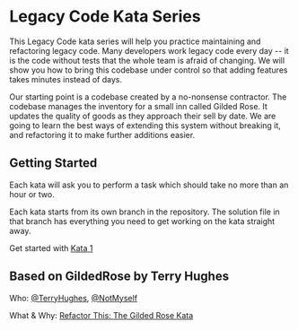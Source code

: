 # Legacy Code Kata Series

This Legacy Code kata series will help you practice maintaining and refactoring legacy code. Many developers work legacy code every day -- it is the code without tests that the whole team is afraid of changing. We will show you how to bring this codebase under control so that adding features takes minutes instead of days.

Our starting point is a codebase created by a no-nonsense contractor. The codebase manages the inventory for a small inn called Gilded Rose. It updates the quality of goods as they approach their sell by date. We are going to learn the best ways of extending this system without breaking it, and refactoring it to make further additions easier.

## Getting Started

Each kata will ask you to perform a task which should take no more than an hour or two.

Each kata starts from its own branch in the repository. The solution file in that branch has everything you need to get working on the kata straight away.

Get started with [Kata 1](Kata1.md)

## Based on GildedRose by Terry Hughes

Who: [@TerryHughes](https://twitter.com/TerryHughes), [@NotMyself](https://twitter.com/NotMyself)

What & Why: [Refactor This: The Gilded Rose Kata](http://iamnotmyself.com/2011/02/13/refactor-this-the-gilded-rose-kata/)
